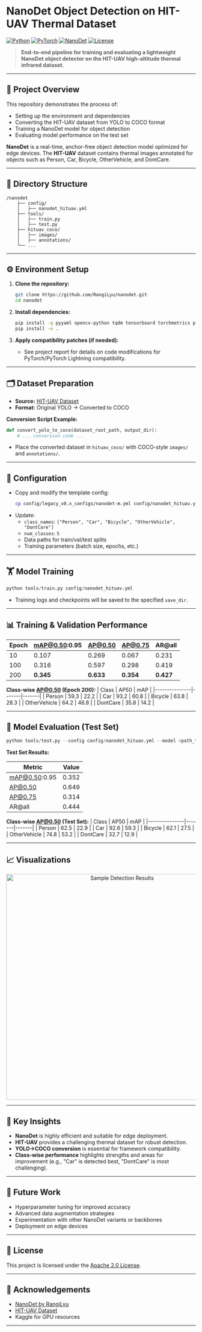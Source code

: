 # NanoDet Object Detection on HIT-UAV Thermal Dataset

[![Python](https://img.shields.io/badge/Python-3.8%2B-blue.svg)](https://www.python.org/)
[![PyTorch](https://img.shields.io/badge/PyTorch-1.10%2B-red.svg)](https://pytorch.org/)
[![NanoDet](https://img.shields.io/badge/NanoDet-v0.3.0-brightgreen.svg)](https://github.com/RangiLyu/nanodet)
[![License](https://img.shields.io/badge/License-Apache%202.0-green.svg)](LICENSE)

> **End-to-end pipeline for training and evaluating a lightweight NanoDet object detector on the HIT-UAV high-altitude thermal infrared dataset.**

---

## 🚀 Project Overview

This repository demonstrates the process of:
- Setting up the environment and dependencies
- Converting the HIT-UAV dataset from YOLO to COCO format
- Training a NanoDet model for object detection
- Evaluating model performance on the test set

**NanoDet** is a real-time, anchor-free object detection model optimized for edge devices. The **HIT-UAV** dataset contains thermal images annotated for objects such as Person, Car, Bicycle, OtherVehicle, and DontCare.

---

## 📁 Directory Structure

```
/nanodet
    ├── config/
    │   ├── nanodet_hituav.yml
    ├── tools/
    │   ├── train.py
    │   ├── test.py
    ├── hituav_coco/
    │   ├── images/
    │   ├── annotations/
    └── ...
```

---

## ⚙️ Environment Setup

1. **Clone the repository:**
    ```bash
    git clone https://github.com/RangiLyu/nanodet.git
    cd nanodet
    ```

2. **Install dependencies:**
    ```bash
    pip install -q pyyaml opencv-python tqdm tensorboard torchmetrics pycocotools
    pip install -e .
    ```

3. **Apply compatibility patches (if needed):**
    - See project report for details on code modifications for PyTorch/PyTorch Lightning compatibility.

---

## 🗂️ Dataset Preparation

- **Source:** [HIT-UAV Dataset](https://github.com/VisDrone/HIT-UAV)
- **Format:** Original YOLO → Converted to COCO

**Conversion Script Example:**
```python
def convert_yolo_to_coco(dataset_root_path, output_dir):
    # ... conversion code ...
```

- Place the converted dataset in `hituav_coco/` with COCO-style `images/` and `annotations/`.

---

## 📝 Configuration

- Copy and modify the template config:
    ```bash
    cp config/legacy_v0.x_configs/nanodet-m.yml config/nanodet_hituav.yml
    ```
- Update:
    - `class_names`: `["Person", "Car", "Bicycle", "OtherVehicle", "DontCare"]`
    - `num_classes`: `5`
    - Data paths for train/val/test splits
    - Training parameters (batch size, epochs, etc.)

---

## 🏋️ Model Training

```python
python tools/train.py config/nanodet_hituav.yml
```

- Training logs and checkpoints will be saved to the specified `save_dir`.

---

## 📊 Training & Validation Performance

| Epoch | mAP@0.50:0.95 | AP@0.50 | AP@0.75 | AR@all |
|-------|---------------|---------|---------|--------|
| 10    | 0.107         | 0.269   | 0.067   | 0.231  |
| 100   | 0.316         | 0.597   | 0.298   | 0.419  |
| 200   | **0.345**     | **0.633** | **0.354** | **0.427** |

**Class-wise AP@0.50 (Epoch 200):**
| Class         | AP50  | mAP   |
|---------------|-------|-------|
| Person        | 59.3  | 22.2  |
| Car           | 93.2  | 60.8  |
| Bicycle       | 63.8  | 28.3  |
| OtherVehicle  | 64.2  | 46.8  |
| DontCare      | 35.8  | 14.2  |

---

## 🧪 Model Evaluation (Test Set)

```python
python tools/test.py --config config/nanodet_hituav.yml --model <path_to_best_checkpoint>
```

**Test Set Results:**

| Metric         | Value  |
|----------------|--------|
| mAP@0.50:0.95  | 0.352  |
| AP@0.50        | 0.649  |
| AP@0.75        | 0.314  |
| AR@all         | 0.444  |

**Class-wise AP@0.50 (Test Set):**
| Class         | AP50  | mAP   |
|---------------|-------|-------|
| Person        | 62.5  | 22.9  |
| Car           | 92.6  | 59.3  |
| Bicycle       | 62.1  | 27.5  |
| OtherVehicle  | 74.8  | 53.2  |
| DontCare      | 32.7  | 12.9  |

---

## 📈 Visualizations

<p align="center">
  <img src="https://user-images.githubusercontent.com/your_image.png" width="600" alt="Sample Detection Results"/>
</p>

---

## 🧠 Key Insights

- **NanoDet** is highly efficient and suitable for edge deployment.
- **HIT-UAV** provides a challenging thermal dataset for robust detection.
- **YOLO→COCO conversion** is essential for framework compatibility.
- **Class-wise performance** highlights strengths and areas for improvement (e.g., "Car" is detected best, "DontCare" is most challenging).

---

## 🔬 Future Work

- Hyperparameter tuning for improved accuracy
- Advanced data augmentation strategies
- Experimentation with other NanoDet variants or backbones
- Deployment on edge devices

---

## 📄 License

This project is licensed under the [Apache 2.0 License](LICENSE).

---

## 🙏 Acknowledgements

- [NanoDet by RangiLyu](https://github.com/RangiLyu/nanodet)
- [HIT-UAV Dataset](https://github.com/VisDrone/HIT-UAV)
- Kaggle for GPU resources

--- 
